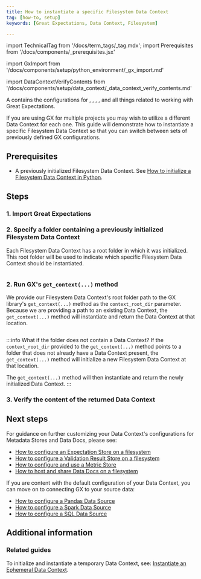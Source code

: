 ```yaml
---
title: How to instantiate a specific Filesystem Data Context
tag: [how-to, setup]
keywords: [Great Expectations, Data Context, Filesystem]

---
```


import TechnicalTag from '/docs/term_tags/_tag.mdx';
import Prerequisites from '/docs/components/_prerequisites.jsx'

<!-- ### 1. Import Great Expectations -->
import GxImport from '/docs/components/setup/python_environment/_gx_import.md'

<!--- ### 3. Verify the content of the Data Context -->
import DataContextVerifyContents from '/docs/components/setup/data_context/_data_context_verify_contents.md'

A <TechnicalTag tag="data_context" text="Data Context" /> contains the configurations for <TechnicalTag tag="expectation" text="Expectations" />, <TechnicalTag tag="store" text="Metadata Stores" />, <TechnicalTag tag="data_docs" text="Data Docs" />, <TechnicalTag tag="checkpoint" text="Checkpoints" />, and all things related to working with Great Expectations.  

If you are using GX for multiple projects you may wish to utilize a different Data Context for each one.  This guide will demonstrate how to instantiate a specific Filesystem Data Context so that you can switch between sets of previously defined GX configurations.

## Prerequisites

<Prerequisites requirePython = {false} requireInstallation = {true} requireDataContext = {false} requireSourceData = {null} requireDatasource = {false} requireExpectationSuite = {false}>

- A previously initialized Filesystem Data Context. See [How to initialize a Filesystem Data Context in Python](/docs/guides/setup/configuring_data_contexts/initializing_data_contexts/how_to_initialize_a_filesystem_data_context_in_python).

</Prerequisites>

## Steps

### 1. Import Great Expectations

<GxImport />

### 2. Specify a folder containing a previously initialized Filesystem Data Context

Each Filesystem Data Context has a root folder in which it was initialized.  This root folder will be used to indicate which specific Filesystem Data Context should be instantiated.

```python name="tests/integration/docusaurus/connecting_to_your_data/fluent_datasources/how_to_instantiate_a_specific_filesystem_data_context.py path_to_context_root_folder"
```

### 2. Run GX's `get_context(...)` method

We provide our Filesystem Data Context's root folder path to the GX library's `get_context(...)` method as the `context_root_dir` parameter.  Because we are providing a path to an existing Data Context, the `get_context(...)` method will instantiate and return the Data Context at that location.

```python name="tests/integration/docusaurus/connecting_to_your_data/fluent_datasources/how_to_instantiate_a_specific_filesystem_data_context.py get_filesystem_data_context"
```

:::info What if the folder does not contain a Data Context?
If the `context_root_dir` provided to the `get_context(...)` method points to a folder that does not already have a Data Context present, the `get_context(...)` method will initialize a new Filesystem Data Context at that location.

The `get_context(...)` method will then instantiate and return the newly initialized Data Context.
:::


### 3. Verify the content of the returned Data Context

<DataContextVerifyContents />

## Next steps

For guidance on further customizing your Data Context's configurations for Metadata Stores and Data Docs, please see:
- [How to configure an Expectation Store on a filesystem](/docs/guides/setup/configuring_metadata_stores/how_to_configure_an_expectation_store_on_a_filesystem)
- [How to configure a Validation Result Store on a filesystem](/docs/guides/setup/configuring_metadata_stores/how_to_configure_a_validation_result_store_on_a_filesystem)
- [How to configure and use a Metric Store](/docs/guides/setup/configuring_metadata_stores/how_to_configure_a_metricsstore)
- [How to host and share Data Docs on a filesystem](/docs/guides/setup/configuring_data_docs/how_to_host_and_share_data_docs_on_a_filesystem)

If you are content with the default configuration of your Data Context, you can move on to connecting GX to your source data:
- [How to configure a Pandas Data Source](/docs/0.15.50/guides/connecting_to_your_data/datasource_configuration/how_to_configure_a_pandas_datasource)
- [How to configure a Spark Data Source](/docs/0.15.50/guides/connecting_to_your_data/datasource_configuration/how_to_configure_a_spark_datasource)
- [How to configure a SQL Data Source](/docs/0.15.50/guides/connecting_to_your_data/datasource_configuration/how_to_configure_a_sql_datasource)

## Additional information

### Related guides

To initialize and instantiate a temporary Data Context, see: [Instantiate an Ephemeral Data Context](/docs/guides/setup/configuring_data_contexts/instantiating_data_contexts/instantiate_data_context).

<!-- TODO
To instantiate an existing Data Context, reference:
- How to quickly instantiate a Data Context
- How to instantiate a specific Filesystem Data Context

-->

<!-- TODO
### Code examples

To see the full source code used for the examples in this guide, please reference the following scripts in our GitHub repository:
- [script_name.py](https://path/to/the/script/on/github.com)
-->